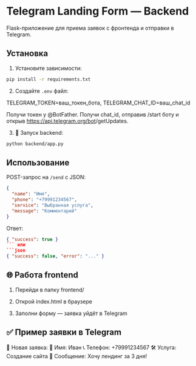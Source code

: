 # Telegram Landing Form — Backend

Flask-приложение для приема заявок с фронтенда и отправки в Telegram.

## Установка

1. Установите зависимости:

```bash
pip install -r requirements.txt
```

2. Создайте `.env` файл:

TELEGRAM_TOKEN=ваш_токен_бота, TELEGRAM_CHAT_ID=ваш_chat_id

Получи токен у @BotFather.
Получи chat_id, отправив /start боту и открыв https://api.telegram.org/bot<token>/getUpdates.

3. 🚀 Запуск backend:

```bash
python backend/app.py
```

## Использование

POST-запрос на `/send` с JSON:

```json
{
  "name": "Имя",
  "phone": "+79991234567",
  "service": "Выбранная услуга",
  "message": "Комментарий"
}
```

Ответ: 
```json
{ "success": true }
``` или 
```json
{ "success": false, "error": "..." }
```

## 🌐 Работа frontend

1. Перейди в папку frontend/

2. Открой index.html в браузере

3. Заполни форму — заявка уйдёт в Telegram



## ✅ Пример заявки в Telegram

📩 Новая заявка:
👤 Имя: Иван
📞 Телефон: +79991234567
🛠 Услуга: Создание сайта
💬 Сообщение: Хочу лендинг за 3 дня!